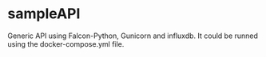 # sampleAPI
Generic API using Falcon-Python,  Gunicorn and influxdb. It could be runned using the docker-compose.yml file.
